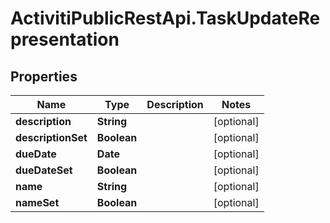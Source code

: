 # ActivitiPublicRestApi.TaskUpdateRepresentation

## Properties
Name | Type | Description | Notes
------------ | ------------- | ------------- | -------------
**description** | **String** |  | [optional] 
**descriptionSet** | **Boolean** |  | [optional] 
**dueDate** | **Date** |  | [optional] 
**dueDateSet** | **Boolean** |  | [optional] 
**name** | **String** |  | [optional] 
**nameSet** | **Boolean** |  | [optional] 


